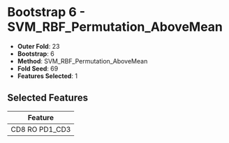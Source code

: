 # Bootstrap 6 - SVM_RBF_Permutation_AboveMean

- **Outer Fold**: 23
- **Bootstrap**: 6
- **Method**: SVM_RBF_Permutation_AboveMean
- **Fold Seed**: 69
- **Features Selected**: 1

## Selected Features

| Feature |
|---------|
| CD8 RO PD1_CD3 |
